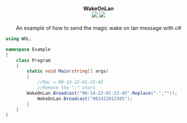 <p align="center">
  <b>WakeOnLan</b>
  <br/>
  <img src="https://img.shields.io/badge/License-WTFPL-blue.svg">
  <img src="https://img.shields.io/badge/version-1.0.0-blue.svg">
  <br/>
  <br/>
  <a>An example of how to send the magic wake on lan message with c# <a/>
</p>

```cs
using WOL;

namespace Example
{
    class Program
    {
        static void Main(string[] args)
        {
            //Mac = 00-14-22-01-23-45
            //Remove the "-" chars
	    WakeOnLan.Broadcast("00-14-22-01-23-45".Replace("-",""));
            WakeOnLan.Broadcast("001422012345");
        }
    }
}
```

